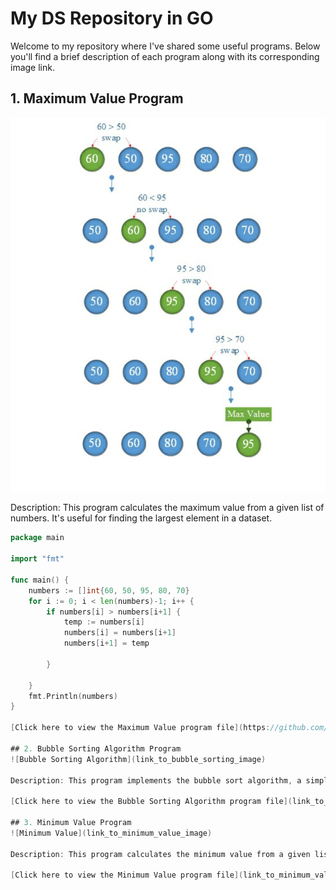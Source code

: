 # My DS Repository in GO

Welcome to my repository where I've shared some useful programs. Below you'll find a brief description of each program along with its corresponding image link.

## 1. Maximum Value Program
![Maximum Value](https://github.com/5olitude/DS-in-golang/blob/25c34d61562494f06a036471802513f6caa4f3e6/images/max.png)

Description: This program calculates the maximum value from a given list of numbers. It's useful for finding the largest element in a dataset.
```go
package main

import "fmt"

func main() {
	numbers := []int{60, 50, 95, 80, 70}
	for i := 0; i < len(numbers)-1; i++ {
		if numbers[i] > numbers[i+1] {
			temp := numbers[i]
			numbers[i] = numbers[i+1]
			numbers[i+1] = temp

		}

	}
	fmt.Println(numbers)
}

[Click here to view the Maximum Value program file](https://github.com/5olitude/DS-in-golang/blob/25c34d61562494f06a036471802513f6caa4f3e6/maximum.go)

## 2. Bubble Sorting Algorithm Program
![Bubble Sorting Algorithm](link_to_bubble_sorting_image)

Description: This program implements the bubble sort algorithm, a simple sorting algorithm that repeatedly steps through the list, compares adjacent elements, and swaps them if they are in the wrong order.

[Click here to view the Bubble Sorting Algorithm program file](link_to_bubble_sorting_program_file)

## 3. Minimum Value Program
![Minimum Value](link_to_minimum_value_image)

Description: This program calculates the minimum value from a given list of numbers. It's useful for finding the smallest element in a dataset.

[Click here to view the Minimum Value program file](link_to_minimum_value_program_file)
